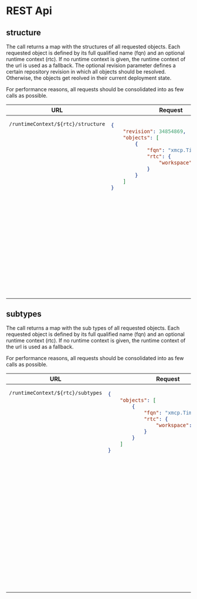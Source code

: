 # REST Api

## structure

The call returns a map with the structures of all requested objects. Each requested object is defined by its full qualified name (fqn) and an optional runtime context (rtc). If no runtime context is given, the runtime context of the url is used as a fallback. The optional revision parameter defines a certain repository revision in which all objects should be resolved. Otherwise, the objects get reolved in their current deployment state.

For performance reasons, all requests should be consolidated into as few calls as possible.

<table>
<thead>
<tr>
<th>URL</th>
<th>Request</th>
<th>Response</th>
</tr>
</thead>
<tbody>
<tr>
<td style="vertical-align: top;">

```
/runtimeContext/${rtc}/structure
```
</td>
<td style="vertical-align: top;">

```json
{
    "revision": 34854869,
    "objects": [
        {
            "fqn": "xmcp.TimeSpan",
            "rtc": {
                "workspace": "restspace"
            }
        }
    ]
}
```
</td>
<td style="vertical-align: top;">

```json
{
    "xmcp.TimeSpan": {
        "$object": {
            "fqn": "xmcp.TimeSpan",
            "rtc": {
                "workspace": "restspace"
            },
            "label": "Time Span",
            "docu": "",
            "abstract": true
        },
        "start": {
            "$label": "Start",
            "$docu": "",
            "$primitive": {
                "fqn": "long"
            }
        },
        "stop": {
            "$label": "Stop",
            "$docu": "",
            "$primitive": {
                "fqn": "long"
            }
        }
    }
}
```
</td>
</tbody>
</table>

## subtypes

The call returns a map with the sub types of all requested objects. Each requested object is defined by its full qualified name (fqn) and an optional runtime context (rtc). If no runtime context is given, the runtime context of the url is used as a fallback.

For performance reasons, all requests should be consolidated into as few calls as possible.

<table>
<thead>
<tr>
<th>URL</th>
<th>Request</th>
<th>Response</th>
</tr>
</thead>
<tbody>
<tr>
<td style="vertical-align: top;">

```
/runtimeContext/${rtc}/subtypes
```
</td>
<td style="vertical-align: top;">

```json
{
    "objects": [
        {
            "fqn": "xmcp.TimeSpan",
            "rtc": {
                "workspace": "restspace"
            }
        }
    ]
}
```
</td>
<td style="vertical-align: top;">

```json
{
    "xmcp.TimeSpan": [
        {
            "fqn": "xmcp.TimeSpan",
            "rtc": {
                "workspace": "restspace"
            },
            "label": "Time Span",
            "abstract": true,
            "docu": ""
        },
        {
            "fqn": "xmcp.SimpleTimeSpan",
            "rtc": {
                "workspace": "restspace"
            },
            "label": "Simple Time Span",
            "abstract": false,
            "docu": ""
        },
        {
            "fqn": "xmcp.ComplexTimeSpan",
            "rtc": {
                "workspace": "restspace"
            },
            "label": "Complex Time Span",
            "abstract": false,
            "docu": ""
        }
    ]
}
```
</td>
</tbody>
</table>